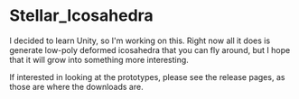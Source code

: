 # Stellar_Icosahedra
I decided to learn Unity, so I'm working on this. Right now all it does is generate low-poly deformed icosahedra that you can fly around, but I hope that it will grow into something more interesting.

If interested in looking at the prototypes, please see the release pages, as those are where the downloads are.

